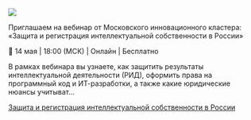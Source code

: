 <!--2025-05-10 12:21:30-->
<div class="yb">
  <div class="rss habr"><img src="https://habrastorage.org/getpro/habr/upload_files/144/ec7/554/144ec7554e76b2a86742e3cdb96abbdc.jpg" /><p>Приглашаем на вебинар от Московского инновационного кластера: «Защита и регистрация интеллектуальной собственности в России»</p><p>📅 14 мая | 18:00 (МСК) | Онлайн |  Бесплатно</p><p>В рамках вебинара вы узнаете, как защитить результаты интеллектуальной деятельности (РИД), оформить права на программный код и ИТ-разработки, а также какие юридические нюансы учитыват... <p class="titl"><a href="https://habr.com/ru/news/908226/?utm_source=habrahabr&utm_medium=rss&utm_campaign=908226">Защита и регистрация интеллектуальной собственности в России</a></p></div>
</div>
